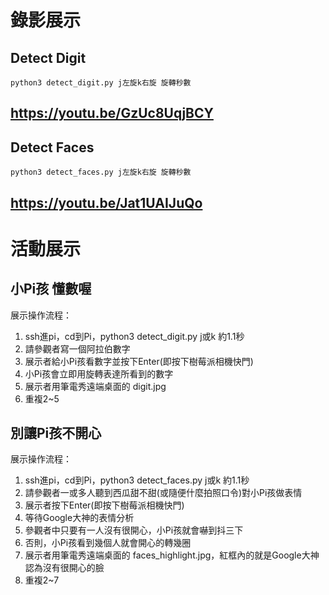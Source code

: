 # 錄影展示
## Detect Digit
`python3 detect_digit.py j左旋k右旋 旋轉秒數`
## https://youtu.be/GzUc8UqjBCY
## Detect Faces
`python3 detect_faces.py j左旋k右旋 旋轉秒數`
## https://youtu.be/Jat1UAIJuQo
# 活動展示
## 小Pi孩 懂數喔
展示操作流程：
1. ssh進pi，cd到Pi，python3 detect_digit.py j或k 約1.1秒
2. 請參觀者寫一個阿拉伯數字
3. 展示者給小Pi孩看數字並按下Enter(即按下樹莓派相機快門)
4. 小Pi孩會立即用旋轉表達所看到的數字
5. 展示者用筆電秀遠端桌面的 digit.jpg
6. 重複2~5
## 別讓Pi孩不開心
展示操作流程：
1. ssh進pi，cd到Pi，python3 detect_faces.py j或k 約1.1秒
2. 請參觀者一或多人聽到西瓜甜不甜(或隨便什麼拍照口令)對小Pi孩做表情
3. 展示者按下Enter(即按下樹莓派相機快門)
4. 等待Google大神的表情分析
5. 參觀者中只要有一人沒有很開心，小Pi孩就會嚇到抖三下
6. 否則，小Pi孩看到幾個人就會開心的轉幾圈
7. 展示者用筆電秀遠端桌面的 faces_highlight.jpg，紅框內的就是Google大神認為沒有很開心的臉
8. 重複2~7